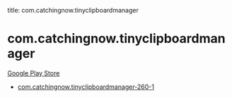 title: com.catchingnow.tinyclipboardmanager
# com.catchingnow.tinyclipboardmanager


[Google Play Store](https://play.google.com/store/apps/details?id=com.catchingnow.tinyclipboardmanager)


* [com.catchingnow.tinyclipboardmanager-260-1](./com.catchingnow.tinyclipboardmanager-260-1/)